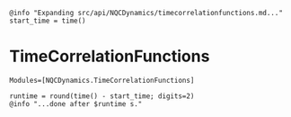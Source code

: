```@setup logging
@info "Expanding src/api/NQCDynamics/timecorrelationfunctions.md..."
start_time = time()
```

# TimeCorrelationFunctions

```@autodocs
Modules=[NQCDynamics.TimeCorrelationFunctions]
```
```@setup logging
runtime = round(time() - start_time; digits=2)
@info "...done after $runtime s."
```
